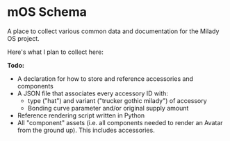 # mOS Schema

A place to collect various common data and documentation for the Milady OS project.

Here's what I plan to collect here:

**Todo:**

* A declaration for how to store and reference accessories and components
* A JSON file that associates every accessory ID with:
  * type ("hat") and variant ("trucker gothic milady") of accessory
  * Bonding curve parameter and/or original supply amount
* Reference rendering script written in Python
* All "component" assets (i.e. all components needed to render an Avatar from the ground up). This includes accessories.